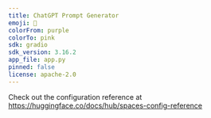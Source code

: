 ```yaml
---
title: ChatGPT Prompt Generator
emoji: 🏃
colorFrom: purple
colorTo: pink
sdk: gradio
sdk_version: 3.16.2
app_file: app.py
pinned: false
license: apache-2.0
---
```


Check out the configuration reference at https://huggingface.co/docs/hub/spaces-config-reference
